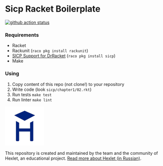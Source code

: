 # Sicp Racket Boilerplate

[![github action status](https://github.com/hexlet-components/sicp-racket/workflows/Racket%20CI/badge.svg)](https://github.com/hexlet-components/sicp-racket/actions)

### Requirements

* Racket
* Rackunit (`raco pkg install rackunit`)
* [SICP Support for DrRacket](https://docs.racket-lang.org/sicp-manual/index.html) (`raco pkg install sicp`)
* Make

### Using

1.  Copy content of this repo (not clone!) to your repository
2.  Write code (look `sicp/chapter1/02.rkt`)
3.  Run tests `make test`
4.  Run linter `make lint`

[![Hexlet Ltd. logo](https://raw.githubusercontent.com/Hexlet/hexletguides.github.io/master/images/hexlet_logo128.png)](https://ru.hexlet.io/pages/about?utm_source=github&utm_medium=link&utm_campaign=sicp-racket)

This repository is created and maintained by the team and the community of Hexlet, an educational project. [Read more about Hexlet (in Russian)](https://ru.hexlet.io/pages/about?utm_source=github&utm_medium=link&utm_campaign=sicp-racket).

